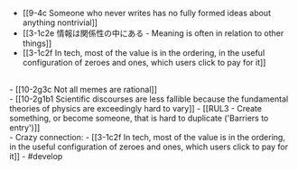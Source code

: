 - [[9-4c Someone who never writes has no fully formed ideas about anything nontrivial]]
- [[3-1c2e 情報は関係性の中にある - Meaning is often in relation to other things]]
- [[3-1c2f In tech, most of the value is in the ordering, in the useful configuration of zeroes and ones, which users click to pay for it]]
<br>
- [[10-2g3c Not all memes are rational]]
<br>
- [[10-2g1b1 Scientific discourses are less fallible because the fundamental theories of physics are exceedingly hard to vary]]
- [[RUL3 - Create something, or become someone, that is hard to duplicate ('Barriers to entry')]]
<br>
- Crazy connection:
- [[3-1c2f In tech, most of the value is in the ordering, in the useful configuration of zeroes and ones, which users click to pay for it]]
- #develop
